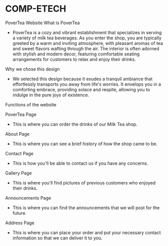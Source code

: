 # COMP-ETECH

PoverTea Website
What is PoverTea
- PoverTea is a cozy and vibrant establishment that specializes in serving a variety of milk tea beverages. As you enter the shop, you are typically greeted by a warm and inviting atmosphere, with pleasant aromas of tea and sweet flavors wafting through the air. The interior is often adorned with stylish and modern decor, featuring comfortable seating arrangements for customers to relax and enjoy their drinks.

Why we chose this design
- We selected this design because it exudes a tranquil ambiance that effortlessly transports you away from life's worries. It envelops you in a comforting embrace, providing solace and respite, allowing you to indulge in the pure joys of existence.

Functions of the website

PoverTea Page
- This is where you can order the drinks of our Milk Tea shop.

About Page
- This is where you can see a brief history of how the shop came to be.

Contact Page
- This is how you'll be able to contact us if you have any concerns.

Gallery Page
- This is where you'll find pictures of previous customers who enjoyed their drinks.

Announcements Page
- This is where you can find the announcements that we will post for the future.

Address Page
- This is where you can place your order and put your necessary contact information so that we can deliver it to you.
